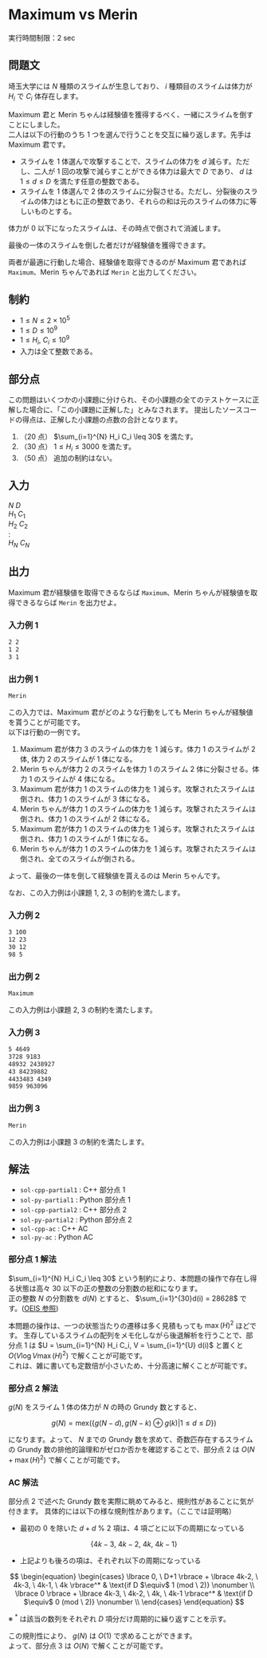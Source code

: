 # Maximum vs Merin

実行時間制限：2 sec

## 問題文

埼玉大学には $N$ 種類のスライムが生息しており、 $i$ 種類目のスライムは体力が $H_i$ で $C_i$ 体存在します。

Maximum 君と Merin ちゃんは経験値を獲得するべく、一緒にスライムを倒すことにしました。\
二人は以下の行動のうち 1 つを選んで行うことを交互に繰り返します。先手は Maximum 君です。

- スライムを 1 体選んで攻撃することで、スライムの体力を $d$ 減らす。ただし、二人が 1 回の攻撃で減らすことができる体力は最大で $D$ であり、 $d$ は $1 \leq d \leq D$ を満たす任意の整数である。
- スライムを 1 体選んで 2 体のスライムに分裂させる。ただし、分裂後のスライムの体力はともに正の整数であり、それらの和は元のスライムの体力に等しいものとする。

体力が 0 以下になったスライムは、その時点で倒されて消滅します。

最後の一体のスライムを倒した者だけが経験値を獲得できます。

両者が最適に行動した場合、経験値を取得できるのが Maximum 君であれば `Maximum`、Merin ちゃんであれば `Merin` と出力してください。

## 制約

- $1 \leq N \leq 2 \times 10^5$
- $1 \leq D \leq 10^9$
- $1 \leq H_i, \ C_i \leq 10^9$
- 入力は全て整数である。

## 部分点

この問題はいくつかの小課題に分けられ、その小課題の全てのテストケースに正解した場合に、「この小課題に正解した」とみなされます。
提出したソースコードの得点は、正解した小課題の点数の合計となります。

1. （20 点） $\sum_{i=1}^{N} H_i C_i \leq 30$ を満たす。
2. （30 点） $1 \leq H_i \leq 3000$ を満たす。
3. （50 点） 追加の制約はない。

## 入力

$N \ D$ \
$H_1 \ C_1$ \
$H_2 \ C_2$ \
$:$ \
$H_N \ C_N$

## 出力

Maximum 君が経験値を取得できるならば `Maximum`、Merin ちゃんが経験値を取得できるならば `Merin` を出力せよ。

### 入力例 1

```txt
2 2
1 2
3 1
```

### 出力例 1

```txt
Merin
```

この入力では、Maximum 君がどのような行動をしても Merin ちゃんが経験値を貰うことが可能です。\
以下は行動の一例です。

1. Maximum 君が体力 3 のスライムの体力を 1 減らす。体力 1 のスライムが 2 体, 体力 2 のスライムが 1 体になる。
2. Merin ちゃんが体力 2 のスライムを体力 1 のスライム 2 体に分裂させる。体力 1 のスライムが 4 体になる。
3. Maximum 君が体力 1 のスライムの体力を 1 減らす。攻撃されたスライムは倒され、体力 1 のスライムが 3 体になる。
4. Merin ちゃんが体力 1 のスライムの体力を 1 減らす。攻撃されたスライムは倒され、体力 1 のスライムが 2 体になる。
5. Maximum 君が体力 1 のスライムの体力を 1 減らす。攻撃されたスライムは倒され、体力 1 のスライムが 1 体になる。
6. Merin ちゃんが体力 1 のスライムの体力を 1 減らす。攻撃されたスライムは倒され、全てのスライムが倒される。

よって、最後の一体を倒して経験値を貰えるのは Merin ちゃんです。

なお、この入力例は小課題 1, 2, 3 の制約を満たします。

### 入力例 2

```txt
3 100
12 23
30 12
98 5
```

### 出力例 2

```txt
Maximum
```

この入力例は小課題 2, 3 の制約を満たします。

### 入力例 3

```txt
5 4649
3728 9183
48932 2438927
43 84239882
4433483 4349
9859 963096
```

### 出力例 3

```txt
Merin
```

この入力例は小課題 3 の制約を満たします。

## 解法

- `sol-cpp-partial1` : C++ 部分点 1
- `sol-py-partial1` : Python 部分点 1
- `sol-cpp-partial2` : C++ 部分点 2
- `sol-py-partial2` : Python 部分点 2
- `sol-cpp-ac` : C++ AC
- `sol-py-ac` : Python AC

### 部分点 1 解法

$\sum_{i=1}^{N} H_i C_i \leq 30$ という制約により、本問題の操作で存在し得る状態は高々 30 以下の正の整数の分割数の総和になります。\
正の整数 $N$ の分割数を $d(N)$ とすると、 $\sum_{i=1}^{30}d(i) = 28628$ です。([OEIS 参照](https://oeis.org/A000041))

本問題の操作は、一つの状態当たりの遷移は多く見積もっても $\max(H)^2$ ほどです。
生存しているスライムの配列をメモ化しながら後退解析を行うことで、部分点 1 は $U = \sum_{i=1}^{N} H_i C_i, V = \sum_{i=1}^{U} d(i)$ と置くと $O(V \log V \max(H)^2)$ で解くことが可能です。\
これは、雑に書いても定数倍が小さいため、十分高速に解くことが可能です。

### 部分点 2 解法

$g(N)$ をスライム 1 体の体力が $N$ の時の Grundy 数とすると、

$$g(N) = \text{mex}( \lbrace g(N - d), g(N - k) \oplus g(k) | 1 \leq d \leq D \rbrace)$$

になります。よって、 $N$ までの Grundy 数を求めて、奇数匹存在するスライムの Grundy 数の排他的論理和がゼロか否かを確認することで、部分点 2 は $O(N + \max(H)^2)$ で解くことが可能です。

### AC 解法

部分点 2 で述べた Grundy 数を実際に眺めてみると、規則性があることに気が付きます。
具体的には以下の様な規則性があります。（ここでは証明略）

- 最初の 0 を除いた $d + d \ \% \ 2$ 項は、4 項ごとに以下の周期になっている

$$\lbrace 4k-3, \ 4k-2, \ 4k, \ 4k-1 \rbrace$$

- 上記よりも後ろの項は、それぞれ以下の周期になっている

$$
\begin{equation}
  \begin{cases}
    \lbrace 0, \ D+1 \rbrace + \lbrace 4k-2, \ 4k-3, \ 4k-1, \ 4k \rbrace^* & \text{if D $\equiv$ 1 (mod \ 2)} \nonumber \\
    \lbrace 0 \rbrace + \lbrace 4k-3, \ 4k-2, \ 4k, \ 4k-1 \rbrace^* & \text{if D $\equiv$ 0 (mod \ 2)} \nonumber \\
  \end{cases}
\end{equation}
$$

※ $^*$ は該当の数列をそれぞれ $D$ 項分だけ周期的に繰り返すことを示す。

この規則性により、 $g(N)$ は $O(1)$ で求めることができます。\
よって、部分点 3 は $O(N)$ で解くことが可能です。
